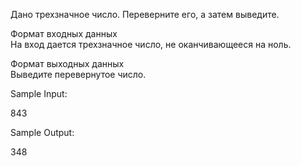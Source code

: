 Дано трехзначное число. Переверните его, а затем выведите.

Формат входных данных\
На вход дается трехзначное число, не оканчивающееся на ноль.

Формат выходных данных\
Выведите перевернутое число.

Sample Input:

843

Sample Output:

348